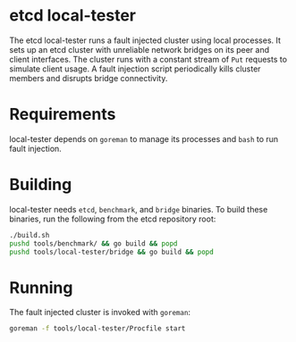 # etcd local-tester

The etcd local-tester runs a fault injected cluster using local processes. It sets up an etcd cluster with unreliable network bridges on its peer and client interfaces. The cluster runs with a constant stream of `Put` requests to simulate client usage. A fault injection script periodically kills cluster members and disrupts bridge connectivity.

# Requirements

local-tester depends on `goreman` to manage its processes and `bash` to run fault injection.

# Building

local-tester needs `etcd`, `benchmark`, and `bridge` binaries. To build these binaries, run the following from the etcd repository root:

```sh
./build.sh
pushd tools/benchmark/ && go build && popd
pushd tools/local-tester/bridge && go build && popd
```

# Running

The fault injected cluster is invoked with `goreman`:

```sh
goreman -f tools/local-tester/Procfile start
```
